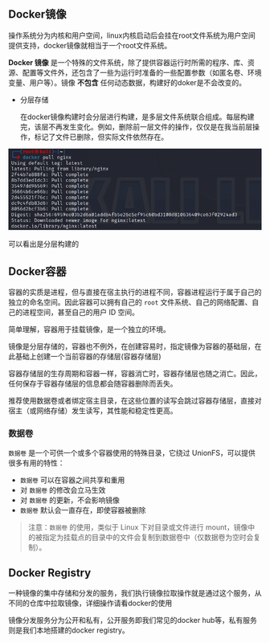 ## Docker镜像

操作系统分为内核和用户空间，linux内核启动后会挂在root文件系统为用户空间提供支持，docker镜像就相当于一个root文件系统。

**Docker 镜像** 是一个特殊的文件系统，除了提供容器运行时所需的程序、库、资源、配置等文件外，还包含了一些为运行时准备的一些配置参数（如匿名卷、环境变量、用户等）。镜像 **不包含** 任何动态数据，构建好的doker是不会改变的。

+ 分层存储

  在docker镜像构建时会分层进行构建，是多层文件系统联合组成。每层构建完，该层不再发生变化。例如，删除前一层文件的操作，仅仅是在我当前层操作，标记了文件已删除，但实际文件依然存在。

![image-20240112161736656](https://raw.githubusercontent.com/uu2fu3o/blog-picture/main/2024/image-20240112161736656.png)

可以看出是分层构建的

## Docker容器

容器的实质是进程，但与直接在宿主执行的进程不同，容器进程运行于属于自己的独立的命名空间。因此容器可以拥有自己的 `root` 文件系统、自己的网络配置、自己的进程空间，甚至自己的用户 ID 空间。

简单理解，容器用于挂载镜像，是一个独立的环境。

镜像是分层存储的，容器也不例外，在创建容易时，指定镜像为容器的基础层，在此基础上创建一个当前容器的存储层(容器存储层)

容器存储层的生存周期和容器一样，容器消亡时，容器存储层也随之消亡。因此，任何保存于容器存储层的信息都会随容器删除而丢失。

推荐使用数据卷或者绑定宿主目录，在这些位置的读写会跳过容器存储层，直接对宿主（或网络存储）发生读写，其性能和稳定性更高。

### 数据卷

`数据卷` 是一个可供一个或多个容器使用的特殊目录，它绕过 UnionFS，可以提供很多有用的特性：

- `数据卷` 可以在容器之间共享和重用
- 对 `数据卷` 的修改会立马生效
- 对 `数据卷` 的更新，不会影响镜像
- `数据卷` 默认会一直存在，即使容器被删除

> 注意：`数据卷` 的使用，类似于 Linux 下对目录或文件进行 mount，镜像中的被指定为挂载点的目录中的文件会复制到数据卷中（仅数据卷为空时会复制）。

## Docker Registry

一种镜像的集中存储和分发的服务，我们执行镜像拉取操作就是通过这个服务，从不同的仓库中拉取镜像，详细操作请看docker的使用

镜像分发服务分为公开和私有，公开服务即我们常见的docker hub等，私有服务则是我们本地搭建的docker registry。